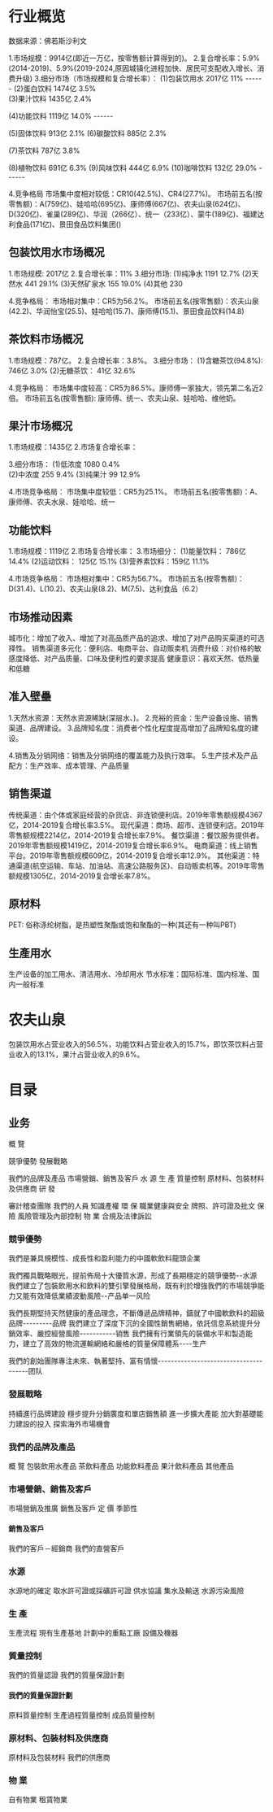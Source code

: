 # 行业概览
数据来源：佛若斯沙利文

1.市场规模：9914亿(即近一万亿，按零售额计算得到的)。
2.复合增长率：5.9%(2014-2019)、5.9%(2019-2024,原因城镇化进程加快、居民可支配收入增长、消费升级)
3.细分市场（市场规模和复合增长率）：
  (1)包装饮用水 2017亿  11%     ------ 
  (2)蛋白饮料   1474亿  3.5%     
  (3)果汁饮料   1435亿  2.4%

  (4)功能饮料   1119亿  14.0%   ------

  (5)固体饮料   913亿   2.1%
  (6)碳酸饮料   885亿   2.3%    

  (7)茶饮料     787亿   3.8%     

  (8)植物饮料   691亿   6.3%
  (9)风味饮料   444亿   6.9%
  (10)咖啡饮料  132亿   29.0% ------

4.竞争格局
  市场集中度相对较低：CR10(42.5%)、CR4(27.7%)。
  市场前五名(按零售额)：A(759亿)、娃哈哈(695亿)、康师傅(667亿)、农夫山泉(624亿)、D(320亿)、雀巢(289亿)、华润（266亿）、统一（233亿）、蒙牛(189亿)、福建达利食品(171亿)、景田食品饮料集团()

## 包装饮用水市场概况
1.市场规模: 2017亿
2.复合增长率：11%
3.细分市场:
  (1)纯净水          1191  12.7% 
  (2)天然水          441   29.1%
  (3)天然矿泉水       155   19.0%
  (4)其他            230   

4.竞争格局：
  市场相对集中：CR5为56.2%。
  市场前五名(按零售额)：农夫山泉(42.2)、华润怡宝(25.5)、娃哈哈(15.7)、康师傅(15.1)、景田食品饮料(14.8)

## 茶饮料市场概况
1.市场规模：787亿。
2.复合增长率：3.8%。
3.细分市场：
  (1)含糖茶饮(94.8%): 746亿  3.0%
  (2)无糖茶饮：        41亿   32.6%

4.竞争格局：
  市场集中度较高：CR5为86.5%。康师傅一家独大，领先第二名近2倍。
  市场前五名(按零售额): 康师傅、统一、农夫山泉、娃哈哈、维他奶。

## 果汁市场概况
1.市场规模：1435亿
2.市场复合增长率：

3.细分市场：
  (1)低浓度   1080   0.4%   
  (2)中浓度   255  9.4% 
  (3)纯果汁   99   12.9% 

4.市场竞争格局：
  市场集中度较低：CR5为25.1%。
  市场前五名(按零售额)：A、康师傅、农夫水泉、娃哈哈、统一

## 功能饮料
1.市场规模：1119亿
2.市场复合增长率：
3.市场细分：
  (1)能量饮料：  786亿       14.4%
  (2)运动饮料：  125亿       15.1%
  (3)营养素饮料：159亿        11.1%

4.市场竞争格局：
  市场相对集中：CR5为56.7%。
  市场前五名(按零售额)：D(31.4)、L(10.2)、农夫山泉(8.2)、M(7.5)、达利食品（6.2）

## 市场推动因素
城市化：增加了收入、增加了对高品质产品的追求、增加了对产品购买渠道的可选择性。
销售渠道多元化：便利店、电商平台、自动贩卖机
消费升级：对价格的敏感度降低、对产品质量、口味及便利性的要求提高
健康意识：喜欢天然、低热量和低糖

## 准入壁壘
1.天然水资源：天然水资源稀缺(深层水、)。
2.充裕的资金：生产设备设施、销售渠道、品牌建设。
3.品牌知名度：消费者个性化程度提高增加了品牌知名度的建设。

4.销售及分销网络：销售及分销网络的覆盖能力及执行效率。
5.生产技术及产品配方：生产效率、成本管理、产品质量

## 销售渠道
传统渠道：由个体或家庭经营的杂货店、非连锁便利店。2019年零售额规模4367亿，2014-2019复合增长率3.5%。
现代渠道：商场、超市、连锁便利店。2019年零售额规模2214亿，2014-2019复合增长率7.9%。
餐饮渠道：餐饮服务提供者。2019年零售额规模1419亿，2014-2019复合增长率6.9%。
电商渠道：线上销售平台。2019年零售额规模609亿，2014-2019复合增长率12.9%。
其他渠道：特通渠道(航空运输、车站、加油站、高速公路服务区)、自动贩卖机等。2019年零售额规模1305亿，2014-2019复合增长率7.8%。

## 原材料
PET: 俗称涤纶树脂，是热塑性聚酯或饱和聚酯的一种(其还有一种叫PBT)

## 生產用水
生产设备的加工用水、清洁用水、冷却用水
节水标准：国际标准、国内标准、国内一般标准

# 农夫山泉
包装饮用水占营业收入的56.5%，功能饮料占营业收入的15.7%，即饮茶饮料占营业收入的13.1%，果汁占营业收入的9.6%。


# 目录
## 业务
概 覽

競爭優勢
發展戰略

我們的品牌及產品
市場營銷、銷售及客戶
水 源
生 產
質量控制
原材料、包裝材料及供應商
研 發

審計稽查團隊
我們的人員
知識產權
環 保
職業健康與安全
牌照、許可證及批文
保 險
風險管理及內部控制
物 業
合規及法律訴訟

### 競爭優勢
我們是兼具規模性、成長性和盈利能力的中國軟飲料龍頭企業

我們獨具戰略眼光，提前佈局十大優質水源，形成了長期穩定的競爭優勢--水源
我們建立了包裝飲用水和飲料的雙引擎發展格局，既有利於增強我們的市場競爭能力又能有效降低業績波動風險--产品单一风险

我們長期堅持天然健康的產品理念，不斷傳遞品牌精神，鑄就了中國軟飲料的超級品牌---------品牌
我們建立了深度下沉的全國性銷售網絡，依託信息系統提升分銷效率、嚴控經營風險-----------销售
我們擁有行業領先的裝備水平和製造能力，建立了高效的物流運輸網絡和嚴格的質量保障體系----生产

我們的創始團隊專注未來、執著堅持、富有情懷--------------------------------------团队

### 發展戰略
持續進行品牌建設
穩步提升分銷廣度和單店銷售額
進一步擴大產能
加大對基礎能力建設的投入
探索海外市場機會

### 我們的品牌及產品
概 覽
包裝飲用水產品
茶飲料產品
功能飲料產品
果汁飲料產品
其他產品

### 市場營銷、銷售及客戶
市場營銷及推廣
銷售及客戶
定 價
季節性

#### 銷售及客戶
我們的客戶－經銷商
我們的直營客戶

### 水源
水源地的確定
取水許可證或採礦許可證
供水協議
集水及輸送
水源污染風險

### 生 產
生產流程
現有生產基地
計劃中的重點工廠
設備及機器

### 質量控制
我們的質量認證
我們的質量保證計劃

#### 我們的質量保證計劃
原料質量控制
生產過程質量控制
成品質量控制

### 原材料、包裝材料及供應商
原材料及包裝材料
我們的供應商

### 物 業
自有物業
租賃物業


